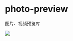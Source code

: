 # photo-preview
图片、视频预览库

[![](https://jitpack.io/v/chezi008/photo-preview.svg)](https://jitpack.io/#chezi008/photo-preview)
